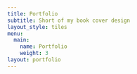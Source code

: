 ```yaml
---
title: Portfolio
subtitle: Short of my book cover design
layout_style: tiles
menu:
  main:
    name: Portfolio
    weight: 3
layout: portfolio
---
```



